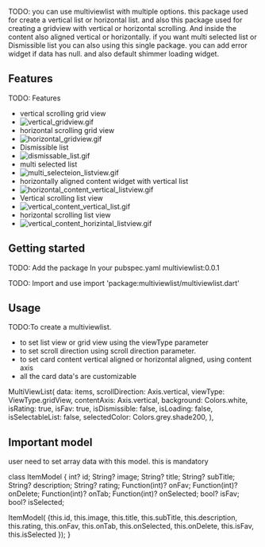 <!--
Flutter multiviewlist help developers to create multipurpose list view with flutter.
author : dharmaraj k
-->

TODO: you can use multiviewlist with multiple options. this package used for create a vertical list
or horizontal list. and also this package used for creating a gridview with vertical or horizontal
scrolling. And inside the content also aligned vertical or horizontally. if you want multi selected
list or Dismissible list you can also using this single package. you can add error widget if data has null.
and also default shimmer loading widget.


## Features

TODO: Features


* vertical scrolling grid view
* ![vertical_gridview.gif](vertical_gridview.gif)
* horizontal scrolling grid view
* ![horizontal_gridview.gif](horizontal_gridview.gif)
* Dismissible list
* ![dismissable_list.gif](dismissable_list.gif)
* multi selected list
* ![multi_selecteion_listview.gif](multi_selecteion_listview.gif)
* horizontally aligned content widget with vertical list
* ![horizontal_content_vertical_listview.gif](horizontal_content_vertical_listview.gif)
* Vertical scrolling list view
* ![vertical_content_vertical_list.gif](vertical_content_vertical_list.gif)
* horizontal scrolling list view
* ![vertical_content_horizintal_listview.gif](vertical_content_horizintal_listview.gif)





## Getting started

TODO: Add the package In your pubspec.yaml
multiviewlist:0.0.1

TODO: Import and use
import 'package:multiviewlist/multiviewlist.dart'

## Usage

TODO:To create a multiviewlist.

* to set list view or grid view using the viewType parameter
* to set scroll direction using scroll direction parameter.
* to set card content vertical aligned or horizontal aligned, using content axis
* all the card data's are customizable

MultiViewList(
   data: items,
   scrollDirection: Axis.vertical,
   viewType: ViewType.gridView,
   contentAxis: Axis.vertical,
   background: Colors.white,
   isRating: true,
   isFav: true,
   isDismissible: false,
   isLoading: false,
   isSelectableList: false,
   selectedColor: Colors.grey.shade200,
),

## Important model

user need to set array data with this model. this is mandatory

class ItemModel {
int? id;
String? image;
String? title;
String? subTitle;
String? description;
String? rating;
Function(int)? onFav;
Function(int)? onDelete;
Function(int)? onTab;
Function(int)? onSelected;
bool? isFav;
bool? isSelected;

ItemModel(
{this.id,
this.image,
this.title,
this.subTitle,
this.description,
this.rating,
this.onFav,
this.onTab,
this.onSelected,
this.onDelete,
this.isFav,
this.isSelected
});
}




